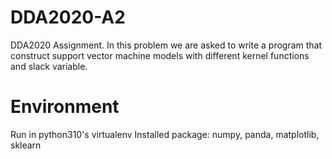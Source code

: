 # DDA2020-A2
DDA2020 Assignment. In this problem we are asked to write a program that construct support vector machine models with different kernel functions and slack variable.
# Environment
Run in python310's virtualenv Installed package: numpy, panda, matplotlib, sklearn
